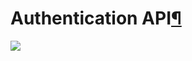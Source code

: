 Authentication API[¶](#Authentication-API)
==========================================

![](Authentication_API_Brainstorming_Sophia-Antipolis.jpg)

